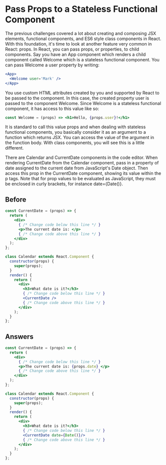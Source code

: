 # Pass Props to a Stateless Functional Component
The previous challenges covered a lot about creating and composing JSX elements, functional components, and ES6 style class components in React. 
With this foundation, it's time to look at another feature very common in React: props. In React, you can pass props, or properties, to child components. 
Say you have an App component which renders a child component called Welcome which is a stateless functional component. You can pass Welcome a user property by writing:
```jsx
<App>
  <Welcome user='Mark' />
</App>
```
You use custom HTML attributes created by you and supported by React to be passed to the component. In this case, the created property user is passed to the component Welcome. 
Since Welcome is a stateless functional component, it has access to this value like so:
```jsx
const Welcome = (props) => <h1>Hello, {props.user}!</h1>
```
It is standard to call this value props and when dealing with stateless functional components, you basically consider it as an argument to a function which returns JSX. 
You can access the value of the argument in the function body. With class components, you will see this is a little different.

There are Calendar and CurrentDate components in the code editor. When rendering CurrentDate from the Calendar component, 
pass in a property of date assigned to the current date from JavaScript's Date object. 
Then access this prop in the CurrentDate component, showing its value within the p tags. 
Note that for prop values to be evaluated as JavaScript, they must be enclosed in curly brackets, for instance date={Date()}.

## Before
```jsx
const CurrentDate = (props) => {
  return (
    <div>
      { /* Change code below this line */ }
      <p>The current date is: </p>
      { /* Change code above this line */ }
    </div>
  );
};

class Calendar extends React.Component {
  constructor(props) {
    super(props);
  }
  render() {
    return (
      <div>
        <h3>What date is it?</h3>
        { /* Change code below this line */ }
        <CurrentDate />
        { /* Change code above this line */ }
      </div>
    );
  }
};
```

## Answers
```jsx
const CurrentDate = (props) => {
  return (
    <div>
      { /* Change code below this line */ }
      <p>The current date is: {props.date} </p>
      { /* Change code above this line */ }
    </div>
  );
};

class Calendar extends React.Component {
  constructor(props) {
    super(props);
  }
  render() {
    return (
      <div>
        <h3>What date is it?</h3>
        { /* Change code below this line */ }
        <CurrentDate date={Date()}/>
        { /* Change code above this line */ }
      </div>
    );
  }
};
```
